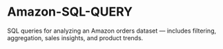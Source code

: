 # Amazon-SQL-QUERY
SQL queries for analyzing an Amazon orders dataset — includes filtering, aggregation, sales insights, and product trends.
